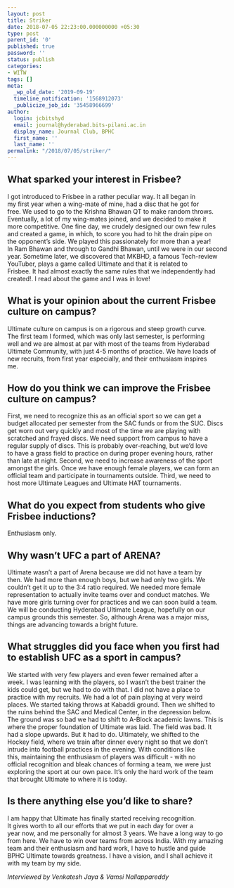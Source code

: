 ```yaml
---
layout: post
title: Striker
date: 2018-07-05 22:23:00.000000000 +05:30
type: post
parent_id: '0'
published: true
password: ''
status: publish
categories:
- WITW
tags: []
meta:
  _wp_old_date: '2019-09-19'
  timeline_notification: '1568912073'
  _publicize_job_id: '35458966699'
author:
  login: jcbitshyd
  email: journal@hyderabad.bits-pilani.ac.in
  display_name: Journal Club, BPHC
  first_name: ''
  last_name: ''
permalink: "/2018/07/05/striker/"
---
```

<p><!-- wp:heading --></p>
<h2>What sparked your interest in Frisbee?</h2>
<p><!-- /wp:heading --></p>
<p><!-- wp:paragraph --></p>
<p>I got introduced to Frisbee in a rather peculiar way. It all began in<br />
 my first year when a wing-mate of mine, had a disc that he got for<br />
free. We used to go to the Krishna Bhawan QT to make random throws.<br />
Eventually, a lot of my wing-mates joined, and we decided to make it<br />
more competitive. One fine day, we crudely designed our own few rules<br />
and created a game, in which, to score you had to hit the drain pipe on<br />
the opponent’s side. We played this passionately for more than a year!<br />
In Ram Bhawan and through to Gandhi Bhawan, until we were in our second<br />
year. Sometime later, we discovered that MKBHD, a famous Tech-review<br />
YouTuber, plays a game called Ultimate and that it is related to<br />
Frisbee. It had almost exactly the same rules that we independently had<br />
created!. I read about the game and I was in love!</p>
<p><!-- /wp:paragraph --></p>
<p><!-- wp:heading --></p>
<h2><a href="https://github.com/journal-club/wiki-data/blob/master/news/witw/1-3/striker.md#what-is-your-opinion-about-the-current-frisbee-culture-on-campus"></a></h2>
<p><!-- /wp:heading --></p>
<p><!-- wp:heading --></p>
<h2>What is your opinion about the current Frisbee culture on campus?</h2>
<p><!-- /wp:heading --></p>
<p><!-- wp:paragraph --></p>
<p>Ultimate culture on campus is on a rigorous and steep growth curve.<br />
The first team I formed, which was only last semester, is performing<br />
well and we are almost at par with most of the teams from Hyderabad<br />
Ultimate Community, with just 4-5 months of practice. We have loads of<br />
new recruits, from first year especially, and their enthusiasm inspires<br />
me.</p>
<p><!-- /wp:paragraph --></p>
<p><!-- wp:heading --></p>
<h2><a href="https://github.com/journal-club/wiki-data/blob/master/news/witw/1-3/striker.md#how-do-you-think-we-can-improve-the-frisbee-culture-on-campus"></a></h2>
<p><!-- /wp:heading --></p>
<p><!-- wp:heading --></p>
<h2>How do you think we can improve the Frisbee culture on campus?</h2>
<p><!-- /wp:heading --></p>
<p><!-- wp:paragraph --></p>
<p>First, we need to recognize this as an official sport so we can get a<br />
 budget allocated per semester from the SAC funds or from the SUC. Discs<br />
 get worn out very quickly and most of the time we are playing with<br />
scratched and frayed discs. We need support from campus to have a<br />
regular supply of discs. This is probably over-reaching, but we’d love<br />
to have a grass field to practice on during proper evening hours, rather<br />
 than late at night. Second, we need to increase awareness of the sport<br />
amongst the girls. Once we have enough female players, we can form an<br />
official team and participate in tournaments outside. Third, we need to<br />
host more Ultimate Leagues and Ultimate HAT tournaments.</p>
<p><!-- /wp:paragraph --></p>
<p><!-- wp:heading --></p>
<h2><a href="https://github.com/journal-club/wiki-data/blob/master/news/witw/1-3/striker.md#what-do-you-expect-from-students-who-give-frisbee-inductions"></a></h2>
<p><!-- /wp:heading --></p>
<p><!-- wp:heading --></p>
<h2>What do you expect from students who give Frisbee inductions?</h2>
<p><!-- /wp:heading --></p>
<p><!-- wp:paragraph --></p>
<p>Enthusiasm only.</p>
<p><!-- /wp:paragraph --></p>
<p><!-- wp:heading --></p>
<h2><a href="https://github.com/journal-club/wiki-data/blob/master/news/witw/1-3/striker.md#why-wasnt-ufc-a-part-of-arena"></a></h2>
<p><!-- /wp:heading --></p>
<p><!-- wp:heading --></p>
<h2>Why wasn’t UFC a part of ARENA?</h2>
<p><!-- /wp:heading --></p>
<p><!-- wp:paragraph --></p>
<p>Ultimate wasn’t a part of Arena because we did not have a team by<br />
then. We had more than enough boys, but we had only two girls. We<br />
couldn’t get it up to the 3:4 ratio required. We needed more female<br />
representation to actually invite teams over and conduct matches. We<br />
have more girls turning over for practices and we can soon build a team.<br />
 We will be conducting Hyderabad Ultimate League, hopefully on our<br />
campus grounds this semester. So, although Arena was a major miss,<br />
things are advancing towards a bright future.</p>
<p><!-- /wp:paragraph --></p>
<p><!-- wp:heading --></p>
<h2><a href="https://github.com/journal-club/wiki-data/blob/master/news/witw/1-3/striker.md#what-struggles-did-you-face-when-you-first-had-to-establish-ufc-as-a-sport-in-campus"></a></h2>
<p><!-- /wp:heading --></p>
<p><!-- wp:heading --></p>
<h2>What struggles did you face when you first had to establish UFC as a sport in campus?</h2>
<p><!-- /wp:heading --></p>
<p><!-- wp:paragraph --></p>
<p>We started with very few players and even fewer remained after a<br />
week. I was learning with the players, so I wasn’t the best trainer the<br />
kids could get, but we had to do with that. I did not have a place to<br />
practice with my recruits. We had a lot of pain playing at very weird<br />
places. We started taking throws at Kabaddi ground. Then we shifted to<br />
the ruins behind the SAC and Medical Center, in the depression below.<br />
The ground was so bad we had to shift to A-Block academic lawns. This is<br />
 where the proper foundation of Ultimate was laid. The field was bad. It<br />
 had a slope upwards. But it had to do. Ultimately, we shifted to the<br />
Hockey field, where we train after dinner every night so that we don’t<br />
intrude into football practices in the evening. With conditions like<br />
this, maintaining the enthusiasm of players was difficult - with no<br />
official recognition and bleak chances of forming a team, we were just<br />
exploring the sport at our own pace. It’s only the hard work of the team<br />
 that brought Ultimate to where it is today.</p>
<p><!-- /wp:paragraph --></p>
<p><!-- wp:heading --></p>
<h2><a href="https://github.com/journal-club/wiki-data/blob/master/news/witw/1-3/striker.md#is-there-anything-else-youd-like-to-share"></a></h2>
<p><!-- /wp:heading --></p>
<p><!-- wp:heading --></p>
<h2>Is there anything else you’d like to share?</h2>
<p><!-- /wp:heading --></p>
<p><!-- wp:paragraph --></p>
<p>I am happy that Ultimate has finally started receiving recognition.<br />
It gives worth to all our efforts that we put in each day for over a<br />
year now, and me personally for almost 3 years. We have a long way to go<br />
 from here. We have to win over teams from across India. With my amazing<br />
 team and their enthusiasm and hard work, I have to hustle and guide<br />
BPHC Ultimate towards greatness. I have a vision, and I shall achieve it<br />
 with my team by my side.</p>
<p><!-- /wp:paragraph --></p>
<p><!-- wp:paragraph --></p>
<p><em>Interviewed by Venkatesh Jaya &amp; Vamsi Nallappareddy</em></p>
<p><!-- /wp:paragraph --></p>
